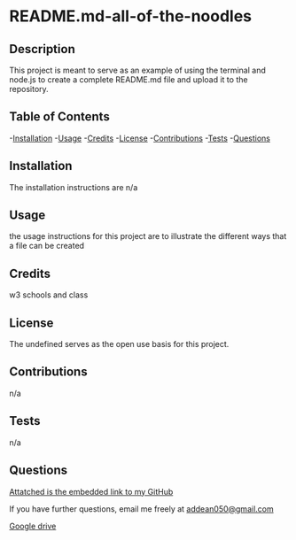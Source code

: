 # README.md-all-of-the-noodles

## Description

This project is meant to serve as an example of using the terminal and node.js to create a complete  README.md file and upload it to the repository. 

## Table of Contents

-[Installation](#installation)
-[Usage](#usage)
-[Credits](#credits)
-[License](#license)
-[Contributions](#contributions)
-[Tests](#tests)
-[Questions](#questions)

## Installation
The installation instructions are n/a
## Usage
the usage instructions for this project are to illustrate the different ways that a file can be created
## Credits
w3 schools and class
## License
The undefined serves as the open use basis for this project.
## Contributions
n/a
## Tests
n/a
## Questions
[Attatched is the embedded link to my GitHub](https://github.com/undefined)

If you have further questions, email me freely at addean050@gmail.com 

[Google drive](https://drive.google.com/file/d/1GavCoqDL_zx4kIYmFwjPYxhdqlp8uoj3/view?usp=sharing)